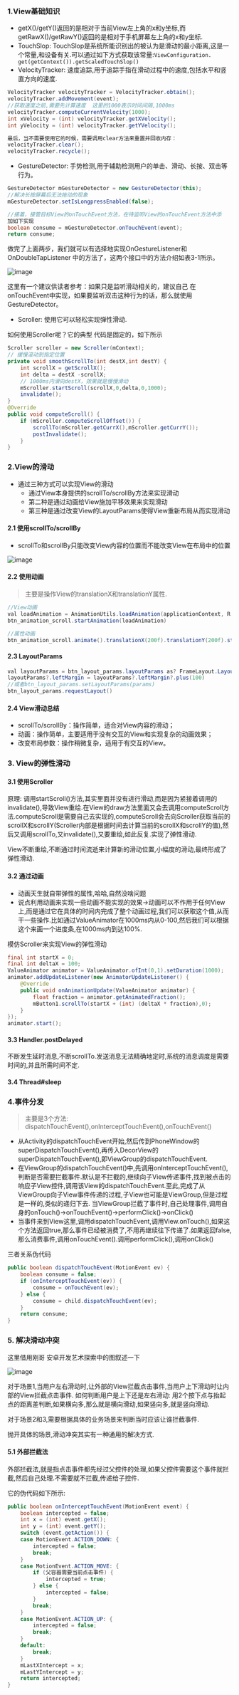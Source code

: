 

### 1.View基础知识

- getX()/getY()返回的是相对于当前View左上角的x和y坐标,而getRawX()/getRawY()返回的是相对于手机屏幕左上角的x和y坐标.
- TouchSlop: TouchSlop是系统所能识别出的被认为是滑动的最小距离,这是一个常量,和设备有关.可以通过如下方式获取该常量:`ViewConfiguration. get(getContext()).getScaledTouchSlop()`
- VelocityTracker: 速度追踪,用于追踪手指在滑动过程中的速度,包括水平和竖直方向的速度.

```java
VelocityTracker velocityTracker = VelocityTracker.obtain();
velocityTracker.addMovement(event);
//获取速度之前,需要先计算速度  这里的1000表示时间间隔,1000ms
velocityTracker.computeCurrentVelocity(1000);
int xVelocity = (int) velocityTracker.getXVelocity();
int yVelocity = (int) velocityTracker.getYVelocity();

最后，当不需要使用它的时候，需要调用clear方法来重置并回收内存：
velocityTracker.clear();
velocityTracker.recycle();
```

- GestureDetector: 手势检测,用于辅助检测用户的单击、滑动、长按、双击等行为。

```java
GestureDetector mGestureDetector = new GestureDetector(this);
//解决长按屏幕后无法拖动的现象
mGestureDetector.setIsLongpressEnabled(false);

//接着，接管目标View的onTouchEvent方法，在待监听View的onTouchEvent方法中添
加如下实现
boolean consume = mGestureDetector.onTouchEvent(event);
return consume;
```

做完了上面两步，我们就可以有选择地实现OnGestureListener和OnDoubleTapListener
中的方法了，这两个接口中的方法介绍如表3-1所示。

![image](271D8424E81142638D3E9D5112F8B2CB)

这里有一个建议供读者参考：如果只是监听滑动相关的，建议自己
在onTouchEvent中实现，如果要监听双击这种行为的话，那么就使用GestureDetector。

- Scroller: 使用它可以轻松实现弹性滑动.

如何使用Scroller呢？它的典型
代码是固定的，如下所示
```java
Scroller scroller = new Scroller(mContext);
// 缓慢滚动到指定位置
private void smoothScrollTo(int destX,int destY) {
    int scrollX = getScrollX();
    int delta = destX -scrollX;
    // 1000ms内滑向destX，效果就是慢慢滑动
    mScroller.startScroll(scrollX,0,delta,0,1000);
    invalidate();
}
@Override
public void computeScroll() {
    if (mScroller.computeScrollOffset()) {
        scrollTo(mScroller.getCurrX(),mScroller.getCurrY());
        postInvalidate();
    }
}
```

### 2.View的滑动

- 通过三种方式可以实现View的滑动
    - 通过View本身提供的scrollTo/scrollBy方法来实现滑动
    - 第二种是通过动画给View施加平移效果来实现滑动
    - 第三种是通过改变View的LayoutParams使得View重新布局从而实现滑动

#### 2.1 使用scrollTo/scrollBy

- scrollTo和scrollBy只能改变View内容的位置而不能改变View在布局中的位置

![image](A76B9D5779974F5B90FE7FC63A32324A)

#### 2.2 使用动画

> 主要是操作View的translationX和translationY属性.

```java
//View动画
val loadAnimation = AnimationUtils.loadAnimation(applicationContext, R.anim.animation_scroll)
btn_animation_scroll.startAnimation(loadAnimation)

//属性动画
btn_animation_scroll.animate().translationX(200f).translationY(200f).start()
```

#### 2.3 LayoutParams

```java
val layoutParams = btn_layout_params.layoutParams as? FrameLayout.LayoutParams
layoutParams?.leftMargin = layoutParams?.leftMargin?.plus(100)
//或者btn_layout_params.setLayoutParams(params)
btn_layout_params.requestLayout()
```

#### 2.4 View滑动总结

- scrollTo/scrollBy：操作简单，适合对View内容的滑动；
- 动画：操作简单，主要适用于没有交互的View和实现复杂的动画效果；
- 改变布局参数：操作稍微复杂，适用于有交互的View。


### 3. View的弹性滑动

#### 3.1 使用Scroller

原理: 调用startScroll()方法,其实里面并没有进行滑动,而是因为紧接着调用的invalidate(),导致View重绘.在View的draw方法里面又会去调用computeScroll方法.computeScroll是需要自己去实现的,computeScroll会去向Scroller获取当前的scrollX和scrollY(Scroller内部是根据时间去计算当前的scrollX和scrollY的值),然后又调用scrollTo,又invalidate(),又要重绘,如此反复.实现了弹性滑动.

View不断重绘,不断通过时间流逝来计算新的滑动位置,小幅度的滑动,最终形成了弹性滑动.

#### 3.2 通过动画

- 动画天生就自带弹性的属性,哈哈,自然没啥问题
- 说点利用动画来实现一些动画不能实现的效果->动画可以不作用于任何View上,而是通过它在具体的时间内完成了整个动画过程,我们可以获取这个值,从而干一些操作.比如通过ValueAnimator在1000ms内从0-100,然后我们可以根据这个来画一个进度条,在1000ms内到达100%.


模仿Scroller来实现View的弹性滑动
```java
final int startX = 0;
final int deltaX = 100;
ValueAnimator animator = ValueAnimator.ofInt(0,1).setDuration(1000);
animator.addUpdateListener(new AnimatorUpdateListener() {
    @Override
    public void onAnimationUpdate(ValueAnimator animator) {
        float fraction = animator.getAnimatedFraction();
        mButton1.scrollTo(startX + (int) (deltaX * fraction),0);
    }
});
animator.start();
```

#### 3.3 Handler.postDelayed

不断发生延时消息,不断scrollTo.发送消息无法精确地定时,系统的消息调度是需要时间的,并且所需时间不定.

#### 3.4 Thread#sleep

### 4.事件分发

> 主要是3个方法: dispatchTouchEvent(),onInterceptTouchEvent(),onTouchEvent()

- 从Activity的dispatchTouchEvent开始,然后传到PhoneWindow的superDispatchTouchEvent(),再传入DecorView的superDispatchTouchEvent(),即ViewGroup的dispatchTouchEvent.
- 在ViewGroup的dispatchTouchEvent()中,先调用onInterceptTouchEvent(),判断是否需要拦截事件.默认是不拦截的,继续向子View传递事件,找到被点击的响应子View控件,调用该View的dispatchTouchEvent.至此,完成了从ViewGroup向子View事件传递的过程,子View也可能是ViewGroup,但是过程是一样的,类似的递归下去. 当ViewGroup拦截了事件时,自己处理事件,调用自身的onTouch()->onTouchEvent()->performClick()->onClick()
- 当事件来到View这里,调用dispatchTouchEvent,调用View.onTouch(),如果这个方法返回true,那么事件已经被消费了,不用再继续往下传递了.如果返回false,那么消费事件,调用onTouchEvent().调用performClick(),调用onClick()

三者关系伪代码
```java
public boolean dispatchTouchEvent(MotionEvent ev) {
    boolean consume = false;
    if (onInterceptTouchEvent(ev)) {
        consume = onTouchEvent(ev);
    } else {
        consume = child.dispatchTouchEvent(ev);
    }
    return consume;
}
```

### 5. 解决滑动冲突

这里借用刚哥 安卓开发艺术探索中的图叙述一下

![image](E6E1143324584FCFA131C79A91C41BDC)

对于场景1,当用户左右滑动时,让外部的View拦截点击事件,当用户上下滑动时让内部的View拦截点击事件. 如何判断用户是上下还是左右滑动: 用2个按下点与抬起点的距离差判断,如果横向多,那么就是横向滑动,如果竖向多,就是竖向滑动.

对于场景2和3,需要根据具体的业务场景来判断当时应该让谁拦截事件.

抛开具体的场景,滑动冲突其实有一种通用的解决方式.

#### 5.1  外部拦截法

外部拦截法,就是指点击事件都先经过父控件的处理,如果父控件需要这个事件就拦截,然后自己处理.不需要就不拦截,传递给子控件.

它的伪代码如下所示:

```java
public boolean onInterceptTouchEvent(MotionEvent event) {
    boolean intercepted = false;
    int x = (int) event.getX();
    int y = (int) event.getY();
    switch (event.getAction()) {
    case MotionEvent.ACTION_DOWN: {
        intercepted = false;
        break;
    }
    case MotionEvent.ACTION_MOVE: {
        if (父容器需要当前点击事件) {
            intercepted = true;
        } else {
            intercepted = false;
        }
        break;
    }
    case MotionEvent.ACTION_UP: {
        intercepted = false;
        break;
    }
    default:
        break;
    }
    mLastXIntercept = x;
    mLastYIntercept = y;
    return intercepted;
}
```

